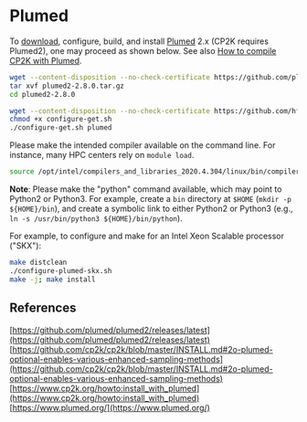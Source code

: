 # Plumed

To [download](https://www.plumed.org/download), configure, build, and install [Plumed](https://github.com/plumed/plumed2/releases/latest)&#160;2.x (CP2K requires Plumed2), one may proceed as shown below. See also [How to compile CP2K with Plumed](https://www.cp2k.org/howto:install_with_plumed).

```bash
wget --content-disposition --no-check-certificate https://github.com/plumed/plumed2/archive/v2.8.0.tar.gz
tar xvf plumed2-2.8.0.tar.gz
cd plumed2-2.8.0

wget --content-disposition --no-check-certificate https://github.com/hfp/xconfigure/raw/main/configure-get.sh
chmod +x configure-get.sh
./configure-get.sh plumed
```

Please make the intended compiler available on the command line. For instance, many HPC centers rely on `module load`.

```bash
source /opt/intel/compilers_and_libraries_2020.4.304/linux/bin/compilervars.sh intel64
```

**Note**: Please make the "python" command available, which may point to Python2 or Python3. For example, create a `bin` directory at `$HOME` (`mkdir -p ${HOME}/bin`), and create a symbolic link to either Python2 or Python3 (e.g., `ln -s /usr/bin/python3 ${HOME}/bin/python`).

For example, to configure and make for an Intel Xeon Scalable processor ("SKX"):

```bash
make distclean
./configure-plumed-skx.sh
make -j; make install
```

## References

[https://github.com/plumed/plumed2/releases/latest](https://github.com/plumed/plumed2/releases/latest)  
[https://github.com/cp2k/cp2k/blob/master/INSTALL.md#2o-plumed-optional-enables-various-enhanced-sampling-methods](https://github.com/cp2k/cp2k/blob/master/INSTALL.md#2o-plumed-optional-enables-various-enhanced-sampling-methods)  
[https://www.cp2k.org/howto:install_with_plumed](https://www.cp2k.org/howto:install_with_plumed)  
[https://www.plumed.org/](https://www.plumed.org/)
